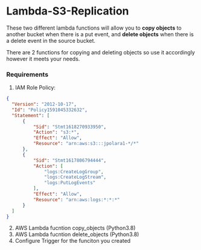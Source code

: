 # Lambda-S3-Replication

These two different lambda functions will allow you to **copy objects** to another bucket when there is a put event, and **delete objects** when there is a delete event in the source bucket.

There are 2 functions for copying and deleting objects so use it accordingly however it meets your needs.  

### Requirements
1. IAM Role
  Policy:
  ```json
{
    "Version": "2012-10-17",
    "Id": "Policy1591045332632",
    "Statement": [
        {
            "Sid": "Stmt1618270933950",
            "Action": "s3:*",
            "Effect": "Allow",
            "Resource": "arn:aws:s3:::jpolara1-*/*"
        },
        {
            "Sid": "Stmt1617806794444",
            "Action": [
                "logs:CreateLogGroup",
                "logs:CreateLogStream",
                "logs:PutLogEvents"
            ],
            "Effect": "Allow",
            "Resource": "arn:aws:logs:*:*:*"
        }
    ]
}
  ```
2. AWS Lambda fucntion copy_objects (Python3.8)
3. AWS Lambda fucntion delete_objects (Python3.8)
4. Configure Trigger for the funciton you created
